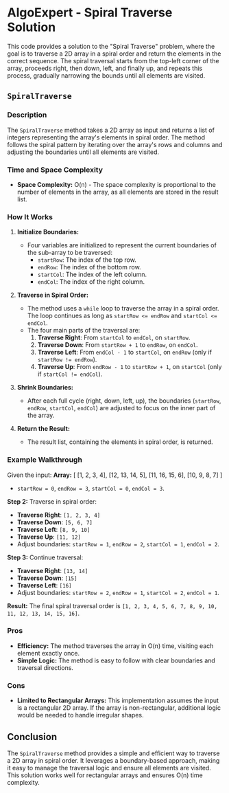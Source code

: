 # AlgoExpert - Spiral Traverse Solution

This code provides a solution to the "Spiral Traverse" problem, where the goal is to traverse a 2D array in a spiral order and return the elements in the correct sequence. The spiral traversal starts from the top-left corner of the array, proceeds right, then down, left, and finally up, and repeats this process, gradually narrowing the bounds until all elements are visited.

## `SpiralTraverse`

### Description
The `SpiralTraverse` method takes a 2D array as input and returns a list of integers representing the array's elements in spiral order. The method follows the spiral pattern by iterating over the array's rows and columns and adjusting the boundaries until all elements are visited.

### Time and Space Complexity
- **Space Complexity:** O(n) - The space complexity is proportional to the number of elements in the array, as all elements are stored in the result list.
### How It Works
1. **Initialize Boundaries:**
   - Four variables are initialized to represent the current boundaries of the sub-array to be traversed:
     - `startRow`: The index of the top row.
     - `endRow`: The index of the bottom row.
     - `startCol`: The index of the left column.
     - `endCol`: The index of the right column.

2. **Traverse in Spiral Order:**
   - The method uses a `while` loop to traverse the array in a spiral order. The loop continues as long as `startRow <= endRow` and `startCol <= endCol`.
   - The four main parts of the traversal are:
     1. **Traverse Right**: From `startCol` to `endCol`, on `startRow`.
     2. **Traverse Down**: From `startRow + 1` to `endRow`, on `endCol`.
     3. **Traverse Left**: From `endCol - 1` to `startCol`, on `endRow` (only if `startRow != endRow`).
     4. **Traverse Up**: From `endRow - 1` to `startRow + 1`, on `startCol` (only if `startCol != endCol`).
   
3. **Shrink Boundaries:**
   - After each full cycle (right, down, left, up), the boundaries (`startRow`, `endRow`, `startCol`, `endCol`) are adjusted to focus on the inner part of the array.

4. **Return the Result:**
   - The result list, containing the elements in spiral order, is returned.

### Example Walkthrough

Given the input:
**Array:** [ [1, 2, 3, 4], [12, 13, 14, 5], [11, 16, 15, 6], [10, 9, 8, 7] ]

- `startRow = 0`, `endRow = 3`, `startCol = 0`, `endCol = 3`.

**Step 2:** Traverse in spiral order:
- **Traverse Right**: `[1, 2, 3, 4]`
- **Traverse Down**: `[5, 6, 7]`
- **Traverse Left**: `[8, 9, 10]`
- **Traverse Up**: `[11, 12]`
- Adjust boundaries: `startRow = 1`, `endRow = 2`, `startCol = 1`, `endCol = 2`.

**Step 3:** Continue traversal:
- **Traverse Right**: `[13, 14]`
- **Traverse Down**: `[15]`
- **Traverse Left**: `[16]`
- Adjust boundaries: `startRow = 2`, `endRow = 1`, `startCol = 2`, `endCol = 1`.

**Result:** The final spiral traversal order is `[1, 2, 3, 4, 5, 6, 7, 8, 9, 10, 11, 12, 13, 14, 15, 16]`.

### Pros
- **Efficiency:** The method traverses the array in O(n) time, visiting each element exactly once.
- **Simple Logic:** The method is easy to follow with clear boundaries and traversal directions.

### Cons
- **Limited to Rectangular Arrays:** This implementation assumes the input is a rectangular 2D array. If the array is non-rectangular, additional logic would be needed to handle irregular shapes.
## Conclusion

The `SpiralTraverse` method provides a simple and efficient way to traverse a 2D array in spiral order. It leverages a boundary-based approach, making it easy to manage the traversal logic and ensure all elements are visited. This solution works well for rectangular arrays and ensures O(n) time complexity.

